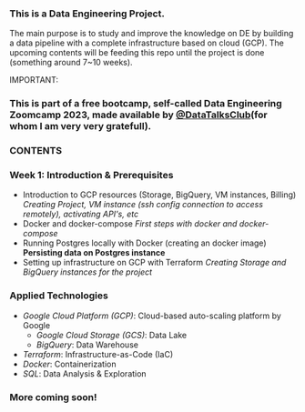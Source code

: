<h3>This is a Data Engineering Project.</h3>

<p>The main purpose is to study and improve the knowledge on DE by building a data pipeline with a complete infrastructure based on cloud (GCP).
The upcoming contents will be feeding this repo until the project is done (something around 7~10 weeks).</p>

IMPORTANT:
### This is part of a free bootcamp, self-called Data Engineering Zoomcamp 2023, made available by [@DataTalksClub](https://github.com/DataTalksClub/data-engineering-zoomcamp/)(for whom I am very very gratefull).

### CONTENTS ###

### Week 1: Introduction & Prerequisites

* Introduction to GCP resources (Storage, BigQuery, VM instances, Billing)
  *Creating Project, VM instance (ssh config connection to access remotely), activating API's, etc*
* Docker and docker-compose
  *First steps with docker and docker-compose*
* Running Postgres locally with Docker (creating an docker image)
  **Persisting data on Postgres instance**
* Setting up infrastructure on GCP with Terraform
  *Creating Storage and BigQuery instances for the project*

### Applied Technologies
* *Google Cloud Platform (GCP)*: Cloud-based auto-scaling platform by Google
  * *Google Cloud Storage (GCS)*: Data Lake
  * *BigQuery*: Data Warehouse
* *Terraform*: Infrastructure-as-Code (IaC)
* *Docker*: Containerization
* *SQL*: Data Analysis & Exploration

### More coming soon!
